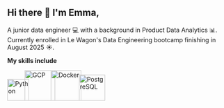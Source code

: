 ## Hi there 👋 I'm Emma,

A junior data engineer :computer: with a background in Product Data Analytics :bar_chart:. Currently enrolled in Le Wagon's Data Engineering bootcamp finishing in August 2025 :sunny:. 

**My skills include**

<img src="https://s3.dualstack.us-east-2.amazonaws.com/pythondotorg-assets/media/community/logos/python-logo-only.png" title="Python" width="50" height="auto"/><img src="https://1000logos.net/wp-content/uploads/2020/05/Emblem-Google-Cloud.jpg" title="GCP" width="auto" height="70" style="display: inline-block; margin-right:0; margin-left: -10px;"/><img src="https://cdn4.iconfinder.com/data/icons/logos-and-brands/512/97_Docker_logo_logos-1024.png" title="Docker" width="auto" height="70" style="display: inline-block; margin-right:0; margin-left: -10px;"/><img src="https://encrypted-tbn0.gstatic.com/images?q=tbn:ANd9GcSHhYIgLQICyLdxxt1uEcA4mTUM8-kNrMMMQA&s" title="PostgreSQL" width="auto" height="60" style="display: inline-block; margin-right:0; margin-left: -5px;"/>


<!--
- 🌱 I’m currently learning ...
- 👯 I’m looking to collaborate on ...
- 🤔 I’m looking for help with ...
- 💬 Ask me about ...
- 📫 How to reach me: ...
- 😄 Pronouns: ...
- ⚡ Fun fact: ...
-->

